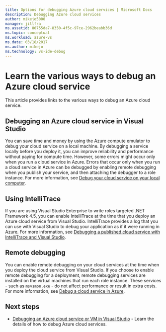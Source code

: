 ```yaml
---
title: Options for debugging Azure cloud services | Microsoft Docs
description: Debugging Azure cloud services
author: mikejo5000
manager: jillfra
ms.assetid: 80755da7-8350-4f5c-97ce-2962beabb36d
ms.topic: conceptual
ms.workload: azure-vs
ms.date: 03/18/2017
ms.author: mikejo
ms.technology: vs-ide-debug
---
```

# Learn the various ways to debug an Azure cloud service
This article provides links to the various ways to debug an Azure cloud service.

## Debugging an Azure cloud service in Visual Studio
You can save time and money by using the Azure compute emulator to debug your cloud service on a local machine. By debugging a service locally before you deploy it, you can improve reliability and performance without paying for compute time. However, some errors might occur only when you run a cloud service in Azure. Errors that occur only when you run a cloud service in Azure can be debugged by enabling remote debugging when you publish your service, and then attaching the debugger to a role instance. For more information, see [Debug your cloud service on your local computer](vs-azure-tools-debug-cloud-services-virtual-machines.md#debug-your-cloud-service-on-your-local-computer).

## Using IntelliTrace
If you are using Visual Studio Enterprise to write roles targeted .NET Framework 4.5, you can enable IntelliTrace at the time that you deploy an Azure cloud service from Visual Studio. IntelliTrace provides a log that you can use with Visual Studio to debug your application as if it were running in Azure. For more information, see [Debugging a published cloud service with IntelliTrace and Visual Studio](http://go.microsoft.com/fwlink/p/?LinkId=623016).

## Remote debugging
You can enable remote debugging on your cloud services at the time when you deploy the cloud service from Visual Studio. If you choose to enable remote debugging for a deployment, remote debugging services are installed on the virtual machines that run each role instance. These services - such as `msvsmon.exe` - do not affect performance or result in extra costs. For more information, see [Debug a cloud service in Azure](vs-azure-tools-debug-cloud-services-virtual-machines.md#debug-a-cloud-service-in-azure).

## Next steps
- [Debugging an Azure cloud service or VM in Visual Studio](./vs-azure-tools-debug-cloud-services-virtual-machines.md) - Learn the details of how to debug Azure cloud services.